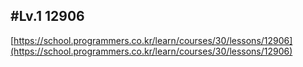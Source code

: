 ## #Lv.1 12906

[https://school.programmers.co.kr/learn/courses/30/lessons/12906](https://school.programmers.co.kr/learn/courses/30/lessons/12906)
